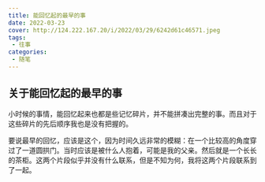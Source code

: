 ```yaml
---
title: 能回忆起的最早的事
date: 2022-03-23
cover: http://124.222.167.20/i/2022/03/29/6242d61c46571.jpeg
tags:
 - 往事
categories:
 - 随笔
---
```


## 关于能回忆起的最早的事

小时候的事情，能回忆起来也都是些记忆碎片，并不能拼凑出完整的事。而且对于这些碎片的先后顺序我也是没有把握的。

要说最早的回忆，应该是这个，因为时间久远非常的模糊：在一个比较高的角度穿过了一道圆拱门。当时应该是被什么人抱着，可能是我的父亲。然后就是一个长长的茶柜。这两个片段似乎并没有什么联系，但是不知为何，我将这两个片段联系到了一起。